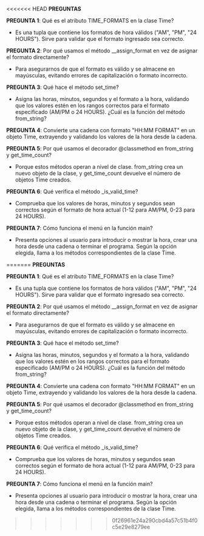 <<<<<<< HEAD
**PREGUNTAS**

**PREGUNTA 1**: Qué es el atributo TIME_FORMATS en la clase Time?
- Es una tupla que contiene los formatos de hora válidos ("AM", "PM", "24 HOURS"). Sirve para validar que el formato ingresado sea correcto.

**PREGUNTA 2**: Por qué usamos el método __assign_format en vez de asignar el formato directamente?
- Para asegurarnos de que el formato es válido y se almacene en mayúsculas, evitando errores de capitalización o formato incorrecto.

**PREGUNTA 3**: Qué hace el método set_time?
- Asigna las horas, minutos, segundos y el formato a la hora, validando que los valores estén en los rangos correctos para el formato especificado (AM/PM o 24 HOURS).
¿Cuál es la función del método from_string?

**PREGUNTA 4**: Convierte una cadena con formato "HH:MM
FORMAT" en un objeto Time, extrayendo y validando los valores de la hora desde la cadena.

**PREGUNTA 5**: Por qué usamos el decorador @classmethod en from_string y get_time_count?
- Porque estos métodos operan a nivel de clase. from_string crea un nuevo objeto de la clase, y get_time_count devuelve el número de objetos Time creados.

**PREGUNTA 6**: Qué verifica el método _is_valid_time?
- Comprueba que los valores de horas, minutos y segundos sean correctos según el formato de hora actual (1-12 para AM/PM, 0-23 para 24 HOURS).

**PREGUNTA 7**: Cómo funciona el menú en la función main?
- Presenta opciones al usuario para introducir o mostrar la hora, crear una hora desde una cadena o terminar el programa. Según la opción elegida, llama a los métodos correspondientes de la clase Time.






=======
**PREGUNTAS**

**PREGUNTA 1**: Qué es el atributo TIME_FORMATS en la clase Time?
- Es una tupla que contiene los formatos de hora válidos ("AM", "PM", "24 HOURS"). Sirve para validar que el formato ingresado sea correcto.

**PREGUNTA 2**: Por qué usamos el método __assign_format en vez de asignar el formato directamente?
- Para asegurarnos de que el formato es válido y se almacene en mayúsculas, evitando errores de capitalización o formato incorrecto.

**PREGUNTA 3**: Qué hace el método set_time?
- Asigna las horas, minutos, segundos y el formato a la hora, validando que los valores estén en los rangos correctos para el formato especificado (AM/PM o 24 HOURS).
¿Cuál es la función del método from_string?

**PREGUNTA 4**: Convierte una cadena con formato "HH:MM
FORMAT" en un objeto Time, extrayendo y validando los valores de la hora desde la cadena.

**PREGUNTA 5**: Por qué usamos el decorador @classmethod en from_string y get_time_count?
- Porque estos métodos operan a nivel de clase. from_string crea un nuevo objeto de la clase, y get_time_count devuelve el número de objetos Time creados.

**PREGUNTA 6**: Qué verifica el método _is_valid_time?
- Comprueba que los valores de horas, minutos y segundos sean correctos según el formato de hora actual (1-12 para AM/PM, 0-23 para 24 HOURS).

**PREGUNTA 7**: Cómo funciona el menú en la función main?
- Presenta opciones al usuario para introducir o mostrar la hora, crear una hora desde una cadena o terminar el programa. Según la opción elegida, llama a los métodos correspondientes de la clase Time.






>>>>>>> 0f26961e24a290cbd4a57c51b4f0c5e29e8279ee
